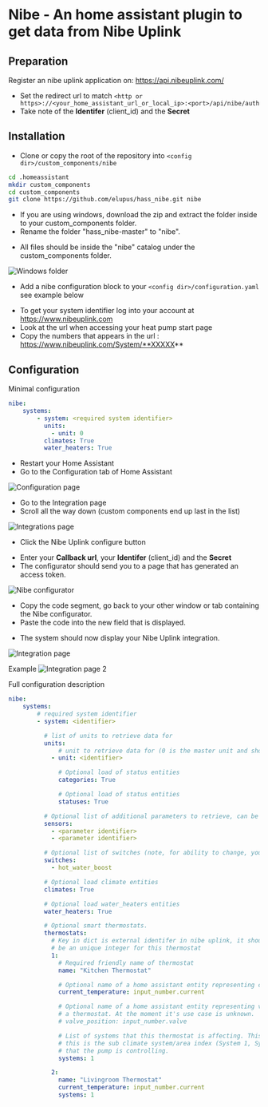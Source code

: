 Nibe - An home assistant plugin to get data from Nibe Uplink
============================================================

Preparation
------------

Register an nibe uplink application on: https://api.nibeuplink.com/

  * Set the redirect url to match `<http or https>://<your_home_assistant_url_or_local_ip>:<port>/api/nibe/auth`
  * Take note of the **Identifer** (client_id) and the **Secret**

Installation
------------

 * Clone or copy the root of the repository into `<config dir>/custom_components/nibe`

```bash
cd .homeassistant
mkdir custom_components
cd custom_components
git clone https://github.com/elupus/hass_nibe.git nibe
```

 * If you are using windows, download the zip and extract the folder inside to your custom_components folder.
 * Rename the folder "hass_nibe-master" to "nibe".
 - All files should be inside the "nibe" catalog under the custom_components folder.

<img src="/docs/nibe_files_windows.png" alt="Windows folder" />

 * Add a nibe configuration block to your `<config dir>/configuration.yaml` see example below
 - To get your system identifier log into your account at https://www.nibeuplink.com
 - Look at the url when accessing your heat pump start page
 - Copy the numbers that appears in the url : https://www.nibeuplink.com/System/**XXXXX**

Configuration
-------------

Minimal configuration
```yaml
nibe:
    systems:
        - system: <required system identifier>
          units:
            - unit: 0
          climates: True
          water_heaters: True
```

* Restart your Home Assistant
* Go to the Configuration tab of Home Assistant

<img src="/docs/configuration.png" alt="Configuration page" />

* Go to the Integration page
* Scroll all the way down (custom components end up last in the list)

<img src="/docs/integrations.png" alt="Integrations page" />

* Click the Nibe Uplink configure button
- Enter your **Callback url**, your **Identifer** (client_id) and the **Secret**
- The configurator should send you to a page that has generated an access token.

<img src="/docs/Nibe_config.png" alt="Nibe configurator" />

* Copy the code segment, go back to your other window or tab containing the Nibe configurator.
* Paste the code into the new field that is displayed.

- The system should now display your Nibe Uplink integration.

<img src="/docs/Nibe_integration.png" alt="Integration page" />

Example
<img src="/docs/Nibe_integration_2.png" alt="Integration page 2" />

Full configuration description
```yaml
nibe:
    systems:
        # required system identifier
        - system: <identifier>

          # list of units to retrieve data for
          units:
              # unit to retrieve data for (0 is the master unit and should always exist)
            - unit: <identifier>

              # Optional load of status entities
              categories: True

              # Optional load of status entities
              statuses: True

          # Optional list of additional parameters to retrieve, can be done here or on the sensor platform.
          sensors:
            - <parameter identifier>
            - <parameter identifier>

          # Optional list of switches (note, for ability to change, you need to use writeaccess and have payed license).
          switches:
            - hot_water_boost

          # Optional load climate entities
          climates: True

          # Optional load water_heaters entities
          water_heaters: True

          # Optional smart thermostats.
          thermostats:
            # Key in dict is external identifer in nibe uplink, it should
            # be an unique integer for this thermostat
            1:
              # Required friendly name of thermostat
              name: "Kitchen Thermostat"

              # Optional name of a home assistant entity representing current temperature
              current_temperature: input_number.current

              # Optional name of a home assistant entity representing valve position of
              # a thermostat. At the moment it's use case is unknown.
              # valve_position: input_number.valve

              # List of systems that this thermostat is affecting. This is
              # this is the sub climate system/area index (System 1, System 2, ..)
              # that the pump is controlling.
              systems: 1

            2:
              name: "Livingroom Thermostat"
              current_temperature: input_number.current
              systems: 1
```
